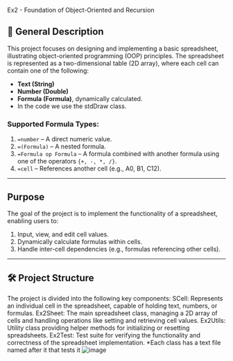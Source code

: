 Ex2 - Foundation of Object-Oriented and Recursion

## 📝 General Description
This project focuses on designing and implementing a basic spreadsheet, illustrating object-oriented programming (OOP) principles. The spreadsheet is represented as a two-dimensional table (2D array), where each cell can contain one of the following:
- **Text (String)**
- **Number (Double)**
- **Formula (Formula)**, dynamically calculated.
- In the code we use the stdDraw class.

### Supported Formula Types:
1. `=number` – A direct numeric value.
2. `=(Formula)` – A nested formula.
3. `=Formula op Formula` – A formula combined with another formula using one of the operators `{+, -, *, /}`.
4. `=cell` – References another cell (e.g., A0, B1, C12).
---

##  Purpose
The goal of the project is to implement the functionality of a spreadsheet, enabling users to:
1. Input, view, and edit cell values.
2. Dynamically calculate formulas within cells.
3. Handle inter-cell dependencies (e.g., formulas referencing other cells).

---
## 🛠 Project Structure
The project is divided into the following key components:
SCell: Represents an individual cell in the spreadsheet, capable of holding text, numbers, or formulas.
Ex2Sheet: The main spreadsheet class, managing a 2D array of cells and handling operations like setting and retrieving cell values.
Ex2Utils: Utility class providing helper methods for initializing or resetting spreadsheets.
Ex2Test: Test suite for verifying the functionality and correctness of the spreadsheet implementation.
*Each class has a text file named after it that tests it
![image](https://github.com/user-attachments/assets/94c55be6-ab0d-4118-b565-9b033cdbef68)

